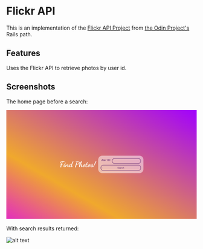 # Flickr API

This is an implementation of the [Flickr API Project](https://www.theodinproject.com/lessons/ruby-on-rails-flickr-api) from [the Odin Project's](https://www.theodinproject.com) Rails path. 

## Features

Uses the Flickr API to retrieve photos by user id. 

## Screenshots

The home page before a search:

![alt text](/screenshots/home.png "home page")

With search results returned:

![alt text](/screenshots/search_results.png "photo results")
